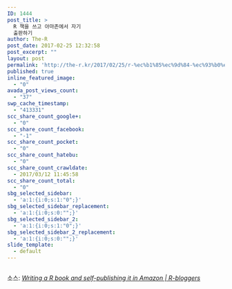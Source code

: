 ```yaml
---
ID: 1444
post_title: >
  R 책을 쓰고 아마존에서 자기
  출판하기
author: The-R
post_date: 2017-02-25 12:32:58
post_excerpt: ""
layout: post
permalink: 'http://the-r.kr/2017/02/25/r-%ec%b1%85%ec%9d%84-%ec%93%b0%ea%b3%a0-%ec%95%84%eb%a7%88%ec%a1%b4%ec%97%90%ec%84%9c-%ec%9e%90%ea%b8%b0-%ec%b6%9c%ed%8c%90%ed%95%98%ea%b8%b0/'
published: true
inline_featured_image:
  - "0"
avada_post_views_count:
  - "37"
swp_cache_timestamp:
  - "413331"
scc_share_count_google+:
  - "0"
scc_share_count_facebook:
  - "-1"
scc_share_count_pocket:
  - "0"
scc_share_count_hatebu:
  - "0"
scc_share_count_crawldate:
  - 2017/03/12 11:45:58
scc_share_count_total:
  - "0"
sbg_selected_sidebar:
  - 'a:1:{i:0;s:1:"0";}'
sbg_selected_sidebar_replacement:
  - 'a:1:{i:0;s:0:"";}'
sbg_selected_sidebar_2:
  - 'a:1:{i:0;s:1:"0";}'
sbg_selected_sidebar_2_replacement:
  - 'a:1:{i:0;s:0:"";}'
slide_template:
  - default
---
```

<a href="https://www.r-bloggers.com/writing-a-r-book-and-self-publishing-it-in-amazon/"><img class="alignnone size-full" src="http://the-r.kr/wp-content/uploads/2017/02/MyBook_printed.jpg" alt="" /></a>

<p>소스: <em><a href="https://www.r-bloggers.com/writing-a-r-book-and-self-publishing-it-in-amazon/">Writing a R book and self-publishing it in Amazon | R-bloggers</a></em></p>